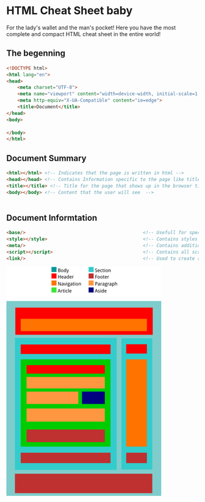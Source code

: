 # HTML Cheat Sheet baby
For the lady's wallet and the man's pocket! Here you have the most complete and compact HTML cheat sheet in the entire world!

## The begenning
```html
<!DOCTYPE html>
<html lang="en">
<head>
    <meta charset="UTF-8">
    <meta name="viewport" content="width=device-width, initial-scale=1.0">
    <meta http-equiv="X-UA-Compatible" content="ie=edge">
    <title>Document</title>
</head>
<body>
    
</body>
</html>
```

## Document Summary 
```html
<html></html> <!-- Indicates that the page is written in html -->
<head></head> <!-- Contains Information specific to the page like title, styles and scripts -->
<title></title> <!-- Title for the page that shows up in the browser title bar -->
<body></body> <!-- Content that the user will see  -->



```
## Document Informtation 
```html
<base/>                                           <!-- Usefull for specifying relative links in a document -->
<style></style>                                   <!-- Contains styles for the html document  -->
<meta/>                                           <!-- Contains additional information about the page, author, page description and other hidden page info  -->
<script></script>                                 <!-- Contains all scripts internal or external  -->
<link/>                                           <!-- Used to create relationships with external pages and stylesheets -->
```

<img src="readme-img/HTML5-BlockElements.png" alt="">

